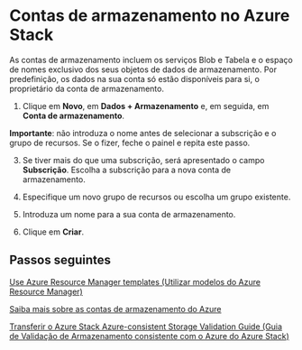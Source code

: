 <properties
    pageTitle="Contas de Armazenamento no Azure Stack | Microsoft Azure"
    description="Saiba como uma conta de armazenamento do Azure Stack lhe permite aceder aos serviços Blob e Tabela."
    services="azure-stack"
    documentationCenter=""
    authors="ErikjeMS"
    manager="byronr"
    editor=""/>

<tags
    ms.service="azure-stack"
    ms.workload="na"
    ms.tgt_pltfrm="na"
    ms.devlang="na"
    ms.topic="get-started-article"
    ms.date="08/15/2016"
    ms.author="erikje"/>


# Contas de armazenamento no Azure Stack

As contas de armazenamento incluem os serviços Blob e Tabela e o espaço de nomes exclusivo dos seus objetos de dados de armazenamento. Por predefinição, os dados na sua conta só estão disponíveis para si, o proprietário da conta de armazenamento.

1.  Clique em **Novo**, em **Dados + Armazenamento** e, em seguida, em **Conta de armazenamento**.

  **Importante**: não introduza o nome antes de selecionar a subscrição e o grupo de recursos. Se o fizer, feche o painel e repita este passo.

3.  Se tiver mais do que uma subscrição, será apresentado o campo **Subscrição**. Escolha a subscrição para a nova conta de armazenamento.

4.  Especifique um novo grupo de recursos ou escolha um grupo existente.

5.  Introduza um nome para a sua conta de armazenamento.

6.  Clique em **Criar**.

## Passos seguintes

[Use Azure Resource Manager templates (Utilizar modelos do Azure Resource Manager)](azure-stack-arm-templates.md)

[Saiba mais sobre as contas de armazenamento do Azure](../storage/storage-create-storage-account.md)

[Transferir o Azure Stack Azure-consistent Storage Validation Guide (Guia de Validação de Armazenamento consistente com o Azure do Azure Stack)](http://aka.ms/azurestacktp1doc)



<!--HONumber=Sep16_HO3-->


